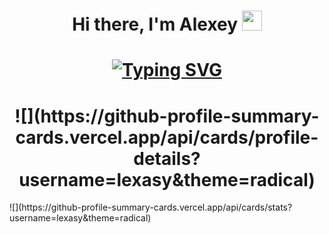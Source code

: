 <h1 align="center">Hi there, I'm Alexey</a> 
<img src="https://github.com/blackcater/blackcater/raw/main/images/Hi.gif" height="32"/></h1>
<h1 align="center"><a href="https://git.io/typing-svg"><img src="https://readme-typing-svg.demolab.com?font=Fira+Code&pause=1000&color=F7F7F7&random=false&width=435&lines=Computer+science+student+from+Moscow" alt="Typing SVG" /></a></h1>

<h1 align="center">![](https://github-profile-summary-cards.vercel.app/api/cards/profile-details?username=lexasy&theme=radical)</h1>
![](https://github-profile-summary-cards.vercel.app/api/cards/stats?username=lexasy&theme=radical)


